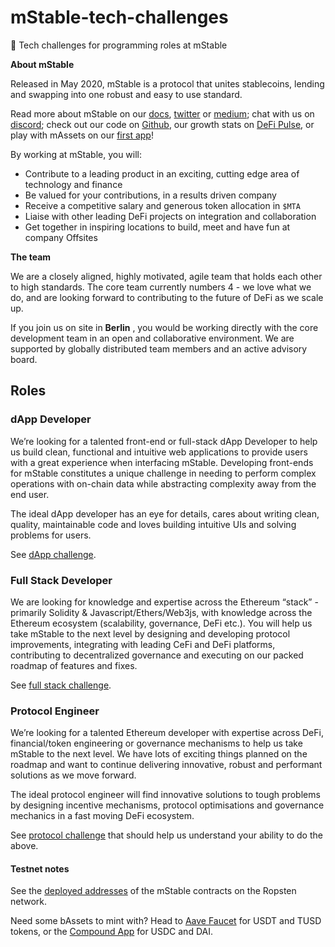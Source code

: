 # mStable-tech-challenges

🧩 Tech challenges for programming roles at mStable

**About mStable**

Released in May 2020, mStable is a protocol that unites stablecoins, lending and swapping into one robust and easy to use standard.

Read more about mStable on our [docs](https://docs.mstable.org/), [twitter](https://twitter.com/mstable_) or [medium](https://medium.com/mstable); chat with us on [discord](https://discord.com/invite/pgCVG7e); check out our code on [Github](https://github.com/mstable), our growth stats on [DeFi Pulse](https://defipulse.com/mstable), or play with mAssets on our [first app](https://app.mstable.org/)!

By working at mStable, you will:

- Contribute to a leading product in an exciting, cutting edge area of technology and finance
- Be valued for your contributions, in a results driven company
- Receive a competitive salary and generous token allocation in `$MTA`
- Liaise with other leading DeFi projects on integration and collaboration
- Get together in inspiring locations to build, meet and have fun at company Offsites

**The team**

We are a closely aligned, highly motivated, agile team that holds each other to high standards. The core team currently numbers 4 - we love what we do, and are looking forward to contributing to the future of DeFi as we scale up.

If you join us on site in **Berlin** , you would be working directly with the core development team in an open and collaborative environment. We are supported by globally distributed team members and an active advisory board.

## Roles

### dApp Developer

We’re looking for a talented front-end or full-stack dApp Developer to help us build clean, functional and intuitive web applications to provide users with a great experience when interfacing mStable. Developing front-ends for mStable constitutes a unique challenge in needing to perform complex operations with on-chain data while abstracting complexity away from the end user.

The ideal dApp developer has an eye for details, cares about writing clean, quality, maintainable code and loves building intuitive UIs and solving problems for users.

See [dApp challenge](./dapp-developer/README.md).

### Full Stack Developer

We are looking for knowledge and expertise across the Ethereum “stack” - primarily Solidity & Javascript/Ethers/Web3js, with knowledge across the Ethereum ecosystem (scalability, governance, DeFi etc.). You will help us take mStable to the next level by designing and developing protocol improvements, integrating with leading CeFi and DeFi platforms, contributing to decentralized governance and executing on our packed roadmap of features and fixes.

See [full stack challenge](./full-stack/README.md).

### Protocol Engineer

We’re looking for a talented Ethereum developer with expertise across DeFi, financial/token engineering or governance mechanisms to help us take mStable to the next level. We have lots of exciting things planned on the roadmap and want to continue delivering innovative, robust and performant solutions as we move forward.

The ideal protocol engineer will find innovative solutions to tough problems by designing incentive mechanisms, protocol optimisations and governance mechanics in a fast moving DeFi ecosystem.

See [protocol challenge](./protocol-developer/README.md) that should help us understand your ability to do the above.

#### Testnet notes

See the [deployed addresses](https://docs.mstable.org/protocol/deployed-addresses) of the mStable contracts on the Ropsten network.

Need some bAssets to mint with? Head to [Aave Faucet](https://testnet.aave.com/faucet) for USDT and TUSD tokens, or the [Compound App](https://app.compound.finance/Asset/cUSDC) for USDC and DAI.
